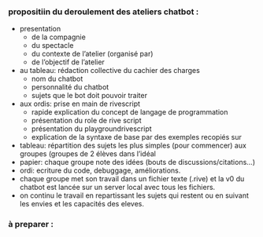 ### propositiin du deroulement des ateliers chatbot :

- presentation
  - de la compagnie
  - du spectacle
  - du contexte de l’atelier (organisé par)
  - de l’objectif de l’atelier
- au tableau: rédaction collective du cachier des charges
  - nom du chatbot
  - personnalité du chatbot
  - sujets que le bot doit pouvoir traiter
- aux ordis: prise en main de rivescript
  - rapide explication du concept de langage de programmation
  - présentation du role de rive script
  - présentation du playgroundrivescript
  - explication de la syntaxe de base par des exemples recopiés sur 
- tableau: répartition des sujets les plus simples (pour commencer) aux groupes (groupes de 2 élèves dans l’idéal
- papier: chaque groupe note des idées (bouts de discussions/citations...)
- ordi: ecriture du code, debuggage, améliorations.
- chaque groupe met son travail dans un fichier texte (.rive) et la v0 du chatbot est lancée sur un server local avec tous les fichiers.
- on continu le travail en repartissant les sujets qui restent ou en suivant les envies et les capacités des eleves.

### à preparer :
